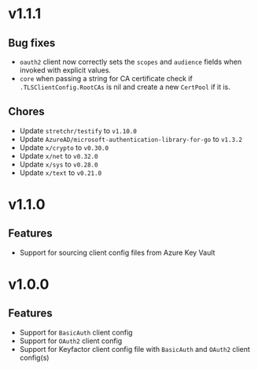 # v1.1.1

## Bug fixes
- `oauth2` client now correctly sets the `scopes` and `audience` fields when invoked with explicit values.
- `core` when passing a string for CA certificate check if `.TLSClientConfig.RootCAs` is nil and create a new `CertPool` if it is.

## Chores
- Update `stretchr/testify` to `v1.10.0`  
- Update `AzureAD/microsoft-authentication-library-for-go` to `v1.3.2`  
- Update `x/crypto` to `v0.30.0`  
- Update `x/net` to `v0.32.0`  
- Update `x/sys` to `v0.28.0`  
- Update `x/text` to `v0.21.0`

# v1.1.0

## Features
- Support for sourcing client config files from Azure Key Vault

# v1.0.0

## Features
- Support for `BasicAuth` client config
- Support for `OAuth2` client config
- Support for Keyfactor client config file with `BasicAuth` and `OAuth2` client config(s)